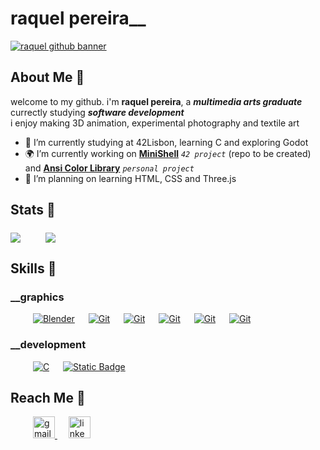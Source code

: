 # raquel pereira__


[![raquel github banner](https://readme-typing-svg.herokuapp.com?font=roboto&size=22&duration=3000&color=FFFFFF&background=0D1117&vCenter=true&multiline=true&width=850&height=150&lines=%E2%96%9B+%E2%96%98+%E2%96%9C+%E2%96%9D+%E2%96%9E+%E2%96%9F+%E2%96%99+%E2%96%98+%E2%96%96+%E2%96%9E+%E2%96%99+%E2%96%97+%E2%96%9F+%E2%96%99+%E2%96%98+%E2%96%96+%E2%96%9E+%E2%96%99+%E2%96%97+%E2%96%9A+%E2%96%9B+%E2%96%98;%E2%96%96+%E2%96%98%E2%96%9E++%E2%96%98+%E2%96%99+%E2%96%9D+%E2%96%9E+%E2%96%9F+%E2%96%99+%E2%96%98+%E2%96%96+%E2%96%9E+%E2%96%99+%E2%96%97+%E2%96%9F+%E2%96%99+%E2%96%98+%E2%96%96%E2%96%96+%E2%96%9E+%E2%96%99+%E2%96%97+%E2%96%9A+%E2%96%9B+%E2%96%98;++;%E2%96%9B+%E2%96%98+%E2%96%9C+%E2%96%9D+%E2%96%9E+%E2%96%9F+%E2%96%99+%E2%96%98+%E2%96%96+%E2%96%9E+%E2%96%99+%E2%96%97++%E2%96%98+%E2%96%96+%E2%96%9E+%E2%96%99+%E2%96%97+%E2%96%9A+%E2%96%9B+%E2%96%98)](#raquel-pereira__)



## About Me 💭
welcome to my github. i'm **raquel pereira**, a ***multimedia arts graduate*** currectly studying ***software development***  \
i enjoy making 3D animation, experimental photography and textile art

- 🌱 I’m currently studying at 42Lisbon, learning C and exploring Godot
- 🌍 I’m currently working on [**MiniShell**](#about-me-) _`42 project`_ (repo to be created) and  [**Ansi Color Library**](https://github.com/moist-bread/ansi_color_library) _`personal project`_
- 🔭 I’m planning on learning HTML, CSS and Three.js



## Stats 🦷
<p align="left">
	<a href="#stats-"><img align="middle" src="https://github-readme-stats.vercel.app/api?username=moist-bread&show_icons=true&theme=holi&rank_icon=github&icon_color=35cdd3&ring_color=205fb3" /></a>
	&emsp;
	&emsp;
	<a href="#stats-"><img align="middle" src="https://github-readme-stats.vercel.app/api/top-langs/?username=moist-bread&layout=compact&theme=holi" /></a>
</p>


## Skills 📡


### __graphics
<p>
	&emsp;
	&emsp;
	<a href="#__graphics"><img alt="Blender" src="https://img.shields.io/badge/Blender-f67b00?logo=blender&logoColor=fff"></a>
	&emsp;
	<a href="#__graphics"><img alt="Git" src="https://img.shields.io/badge/Clip_Studio_Paint-grey?"></a>
	&emsp;
	<a href="#__graphics"><img alt="Git" src="https://img.shields.io/badge/Adobe_Photoshop-darkblue?"></a>
	&emsp;
	<a href="#__graphics"><img alt="Git" src="https://img.shields.io/badge/Sony_Vegas-%232370ED?logo=sony&logoColor=white"></a>
	&emsp;
	<a href="#__graphics"><img alt="Git" src="https://img.shields.io/badge/Figma-a259ff?logo=figma&logoColor=white"></a>
	&emsp;
	<a href="#__graphics"><img alt="Git" src="https://img.shields.io/badge/Aseprite-7D929E?logo=aseprite&logoColor=white"></a>
</p>

### __development
<p>
	&emsp;
	&emsp;
	<a href="#__development"><img alt="C" src="https://img.shields.io/badge/C%20-%232370ED.svg?logo=c&logoColor=white"></a>
	&emsp;
	<a href="#__development"><img alt="Static Badge" src="https://img.shields.io/badge/more_to_come_...-blue"></a>



</p>



## Reach Me 🏁


<div>
	&emsp;
	&emsp;
	<a href="mailto:raquelgo2work@gmail.com" target="_blank">
		<img src="https://img.shields.io/static/v1?message=Gmail&logo=gmail&label=&color=D14836&logoColor=white&labelColor=&style=for-the-badge" height="35" alt="gmail logo"  />
	 </a>
	&emsp;
	<a href="https://www.linkedin.com/in/raquel-aper/" target="_blank">
		<img src="https://img.shields.io/static/v1?message=LinkedIn&logo=linkedin&label=&color=0077B5&logoColor=white&labelColor=&style=for-the-badge" height="35" alt="linkedin logo"  />
	</a>
</div>